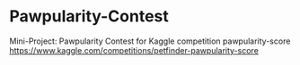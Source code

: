 # Pawpularity-Contest
Mini-Project: Pawpularity Contest
for Kaggle competition pawpularity-score
https://www.kaggle.com/competitions/petfinder-pawpularity-score
